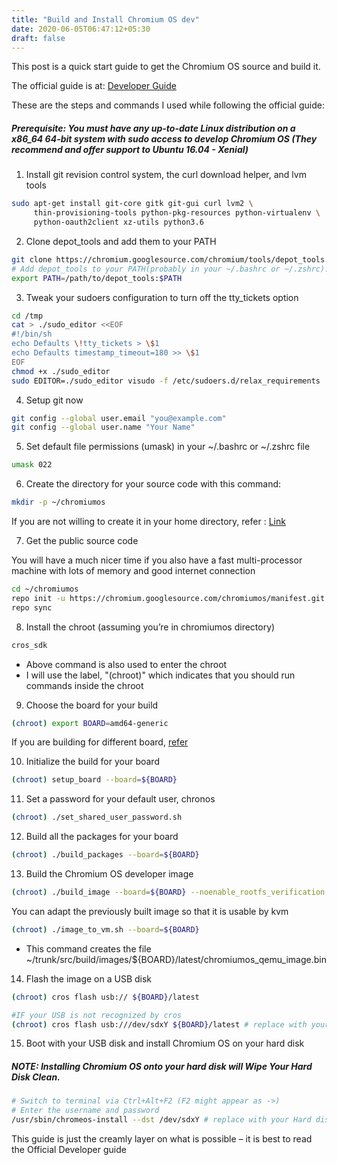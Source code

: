 ```yaml
---
title: "Build and Install Chromium OS dev"
date: 2020-06-05T06:47:12+05:30
draft: false
---
```


This post is a quick start guide to get the Chromium OS source and build it.

The official guide is at: [Developer Guide](https://chromium.googlesource.com/chromiumos/docs/+/master/developer_guide.md)

These are the steps and commands I used while following the official guide:

##### Prerequisite: You must have any up-to-date Linux distribution on a x86_64 64-bit system with sudo access to develop Chromium OS (They recommend and offer support to Ubuntu 16.04 - Xenial)

1. Install git revision control system, the curl download helper, and lvm tools
```bash
sudo apt-get install git-core gitk git-gui curl lvm2 \
     thin-provisioning-tools python-pkg-resources python-virtualenv \
     python-oauth2client xz-utils python3.6
```

2. Clone depot_tools and add them to your PATH
```bash
git clone https://chromium.googlesource.com/chromium/tools/depot_tools.git
# Add depot_tools to your PATH(probably in your ~/.bashrc or ~/.zshrc):
export PATH=/path/to/depot_tools:$PATH
```

3. Tweak your sudoers configuration to turn off the tty_tickets option
```bash
cd /tmp
cat > ./sudo_editor <<EOF
#!/bin/sh
echo Defaults \!tty_tickets > \$1          
echo Defaults timestamp_timeout=180 >> \$1
EOF
chmod +x ./sudo_editor
sudo EDITOR=./sudo_editor visudo -f /etc/sudoers.d/relax_requirements
```

4. Setup git now
```bash
git config --global user.email "you@example.com"
git config --global user.name "Your Name"
```

5. Set default file permissions (umask) in your ~/.bashrc or ~/.zshrc file 
```bash 
umask 022 
``` 

6. Create the directory for your source code with this command:
```bash
mkdir -p ~/chromiumos
```
If you are not willing to create it in your home directory, refer : [Link](https://chromium.googlesource.com/chromiumos/docs/+/master/developer_guide.md#decide-where-your-source-will-live)

7. Get the public source code

You will have a much nicer time if you also have a fast multi-processor machine with lots of memory and good internet connection
```bash
cd ~/chromiumos
repo init -u https://chromium.googlesource.com/chromiumos/manifest.git --repo-url https://chromium.googlesource.com/external/repo.git
repo sync
```

8. Install the chroot (assuming you’re in chromiumos directory) 
```bash
cros_sdk
```
- Above command is also used to enter the chroot
- I will use the label, "(chroot)" which indicates that you should run commands inside the chroot


9. Choose the board for your build
```bash
(chroot) export BOARD=amd64-generic
```
If you are building for different board, [refer](https://chromium.googlesource.com/chromiumos/docs/+/master/developer_guide.md#select-a-board)

10. Initialize the build for your board
```bash
(chroot) setup_board --board=${BOARD}
```

11. Set a password for your default user, chronos
```bash
(chroot) ./set_shared_user_password.sh
```

12. Build all the packages for your board
```bash
(chroot) ./build_packages --board=${BOARD}
```

13. Build the Chromium OS developer image
```bash
(chroot) ./build_image --board=${BOARD} --noenable_rootfs_verification dev
```

You can adapt the previously built image so that it is usable by kvm 
```bash
(chroot) ./image_to_vm.sh --board=${BOARD}
```
- This command creates the file ~/trunk/src/build/images/${BOARD}/latest/chromiumos_qemu_image.bin

14. Flash the image on a USB disk
```bash
(chroot) cros flash usb:// ${BOARD}/latest

#IF your USB is not recognized by cros
(chroot) cros flash usb:///dev/sdxY ${BOARD}/latest # replace with your USB parition
```

15. Boot with your USB disk and install Chromium OS on your hard disk 

##### NOTE: Installing Chromium OS onto your hard disk will Wipe Your Hard Disk Clean.
```bash
# Switch to terminal via Ctrl+Alt+F2 (F2 might appear as ->)
# Enter the username and password
/usr/sbin/chromeos-install --dst /dev/sdxY # replace with your Hard disk parition
```


This guide is just the creamly layer on what is possible – it is best to read the Official Developer guide
